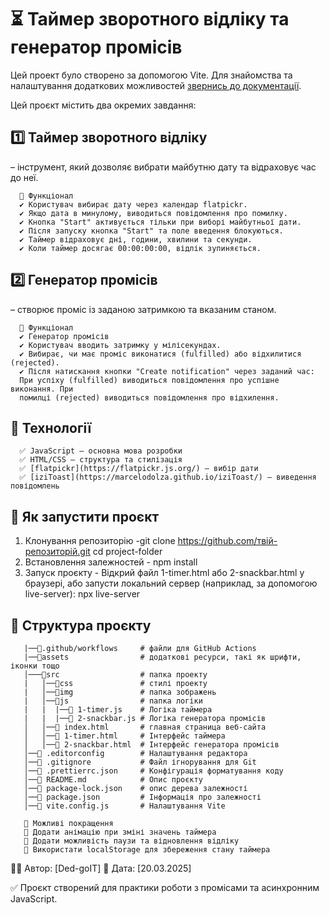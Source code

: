 # ⏳ Таймер зворотного відліку та генератор промісів

Цей проект було створено за допомогою Vite. Для знайомства та налаштування
додаткових можливостей [звернись до документації](https://vitejs.dev/).

Цей проєкт містить два окремих завдання:

## 1️⃣ Таймер зворотного відліку

– інструмент, який дозволяє вибрати майбутню дату та відраховує час до неї.

      📌 Функціонал
      ✔ Користувач вибирає дату через календар flatpickr.
      ✔ Якщо дата в минулому, виводиться повідомлення про помилку.
      ✔ Кнопка "Start" активується тільки при виборі майбутньої дати.
      ✔ Після запуску кнопка "Start" та поле введення блокуються.
      ✔ Таймер відраховує дні, години, хвилини та секунди.
      ✔ Коли таймер досягає 00:00:00:00, відлік зупиняється.

## 2️⃣ Генератор промісів

– створює проміс із заданою затримкою та вказаним станом.

      📌 Функціонал
      ✔ Генератор промісів
      ✔ Користувач вводить затримку у мілісекундах.
      ✔ Вибирає, чи має проміс виконатися (fulfilled) або відхилитися (rejected).
      ✔ Після натискання кнопки "Create notification" через заданий час:
      При успіху (fulfilled) виводиться повідомлення про успішне виконання. При
      помилці (rejected) виводиться повідомлення про відхилення.

## 🔧 Технології

      ✅ JavaScript – основна мова розробки
      ✅ HTML/CSS – структура та стилізація
      ✅ [flatpickr](https://flatpickr.js.org/) – вибір дати
      ✅ [iziToast](https://marcelodolza.github.io/iziToast/) – виведення повідомлень

## 🚀 Як запустити проєкт

1. Клонування репозиторію -git clone https://github.com/твій-репозиторій.git cd
   project-folder
2. Встановлення залежностей - npm install
3. Запуск проєкту - Відкрий файл 1-timer.html або 2-snackbar.html у браузері,
   aбо запусти локальний сервер (наприклад, за допомогою live-server): npx
   live-server

## 📂 Структура проєкту

       |──📁.github/workflows     # файли для GitHub Actions
       |──📁assets                # додаткові ресурси, такі як шрифти, іконки тощо
       │───📁src                  # папка проекту
       |   │──📁css               # стилі проекту
       |   │──📁img               # папка зображень
       |   │──📁js                # папка логіки
       |   |  |──📄 1-timer.js    # Логіка таймера
       |   |  |──📄 2-snackbar.js # Логіка генератора промісів
       │   │──📄 index.html       # главная страница веб-сайта
       │   │──📄 1-timer.html     # Інтерфейс таймера
       │   │──📄 2-snackbar.html  # Інтерфейс генератора промісів
       │──📄 .editorconfig        # Налаштування редактора
       │──📄 .gitignore           # Файл ігнорування для Git
       │──📄 .prettierrc.json     # Конфігурація форматування коду
       │──📄 README.md            # Опис проєкту
       │──📄 package-lock.json    # опис дерева залежності
       │──📄 package.json         # Інформація про залежності
       │──📄 vite.config.js       # Налаштування Vite

       🎯 Можливі покращення
       🔹 Додати анімацію при зміні значень таймера
       🔹 Додати можливість паузи та відновлення відліку
       🔹 Використати localStorage для збереження стану таймера

👨‍💻 Автор: [Ded-goIT] 📅 Дата: [20.03.2025]

✅ Проєкт створений для практики роботи з промісами та асинхронним JavaScript.
